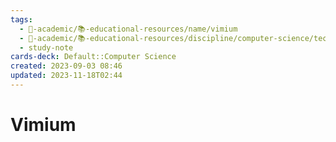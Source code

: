 ```yaml
---
tags:
  - 🔴-academic/📚-educational-resources/name/vimium
  - 🔴-academic/📚-educational-resources/discipline/computer-science/technology/vimium
  - study-note
cards-deck: Default::Computer Science
created: 2023-09-03 08:46
updated: 2023-11-18T02:44
---
```


# Vimium




